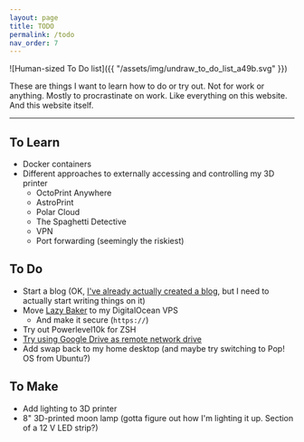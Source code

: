 ```yaml
---
layout: page
title: TODO
permalink: /todo
nav_order: 7
---
```


![Human-sized To Do list]({{ "/assets/img/undraw_to_do_list_a49b.svg" }})

These are things I want to learn how to do or try out. Not for work or anything. Mostly to procrastinate on work. Like everything on this website. And this website itself.

---

## To Learn

- Docker containers
- Different approaches to externally accessing and controlling my 3D printer
  - OctoPrint Anywhere
  - AstroPrint
  - Polar Cloud
  - The Spaghetti Detective
  - VPN
  - Port forwarding (seemingly the riskiest)

## To Do

- Start a blog (OK, [I've already actually created a blog](https://blog.juliaebert.com), but I need to actually start writing things on it)
- Move [Lazy Baker](http://lazybaker.juliaebert.com) to my DigitalOcean VPS
  - And make it secure (`https://`)
- Try out Powerlevel10k for ZSH
- [Try using Google Drive as remote network drive](https://www.omgubuntu.co.uk/2016/08/use-google-drive-ubuntu-16-04-linux-desktops)
- Add swap back to my home desktop (and maybe try switching to Pop! OS from Ubuntu?)

## To Make

- Add lighting to 3D printer
- 8" 3D-printed moon lamp (gotta figure out how I'm lighting it up. Section of a 12 V LED strip?)